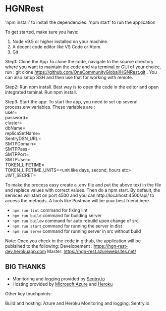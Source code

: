 # HGNRest

'npm install' to install the dependencies. 'npm start' to run the application

To get started, make sure you have:

1. Node v9.5 or higher installed on your machine.
2. A decent code editor like VS Code or Atom.
3. Git

Step1: Clone the App
  To clone the code, navigate to the source directory where you want to maintain the code and via terminal or GUI of your choice, run : git clone https://github.com/OneCommunityGlobal/HGNRest.git . You can also setup SSH and then use that for working with remote.

Step2: Run npm install. Best way is to open the code in the editor and open integrated teminal. Run npm install.

Step3: Start the app: To start the app, you need to set up several process.env variables. These variables are :  
user=<user>  
password=<password>  
cluster=<clustername>  
dbName=<dbanme>  
replicaSetName=<replicaSet>  
SentryDSN_URL=<SentryURL>  
SMTPDomain=<smtp domain>  
SMTPPass=<smtp user password>  
SMTPPort=<smtp port>  
SMTPUser=<smtp user>  
TOKEN_LIFETIME=<number>  
TOKEN_LIFETIME_UNITS=<unit like days, second, hours etc>  
JWT_SECRET=<secret value>  

To make the process easy create a .env file and put the above text in the file and replace values with correct values. Then do a npm start. By default, the services will start on port 4500 and you can http://localhost:4500/api/<routename> to access the methods. A tools like Postman will be your best friend here.

* `npm run lint` command for fixing lint
* `npm run build` command for building server
* `npm run buildw` command for auto rebuild upon change of src
* `npm run start` command for running the server in dist
* `npm run serve` command for running server in src without build

Note: Once you check in the code in github, the application will be publsihed to the following: 
Developement : https://hgn-rest-dev.herokuapp.com 
Master: https://hgn-rest.azurewebsites.net/

## BIG THANKS

- Monitoring and logging provided by [Sentry.io](https://sentry.io/welcome/)
- Hosting provided by [Microsoft Azure](https://azure.microsoft.com/en-us/) and [Heroku](https://www.heroku.com/)


Other key touchpoints:

Build and hosting: Azure  and Heroku
Monitoring and logging: Sentry.io
